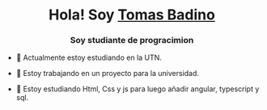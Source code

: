 <h1 align="center">Hola! Soy <a href="https://github.com/TomasBadino" target="blank">
Tomas Badino</a></h1>
<h3 align="center">Soy studiante de progracimion</h3>







- 🔭 Actualmente estoy estudiando en la UTN.

- 🌱 Estoy trabajando en un proyecto para la universidad.

<!-- - 🤝 Actualmente estoy buscando mi primer trabajo. -->

- 🌱 Estoy estudiando Html, Css y js para luego añadir angular, typescript y sql.
